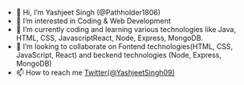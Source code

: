 - 👋 Hi, I’m Yashjeet Singh (@Pathholder1806)
- 👀 I’m interested in Coding & Web Development
- 🌱 I’m currently coding and learning various technologies like Java, HTML, CSS, JavascriptReact, Node, Express, MongoDB.
- 💞️ I’m looking to collaborate on Fontend technologies(HTML, CSS, JavaScript, React) and beckend technologies (Node, Express, MongoDB)
- 📫 How to reach me [Twitter(@YashjeetSingh09)](https://twitter.com/YashjeetSingh09)

<!---
Pathholder1806/Pathholder1806 is a ✨ special ✨ repository because its `README.md` (this file) appears on your GitHub profile.
You can click the Preview link to take a look at your changes.
--->

